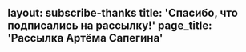 layout: subscribe-thanks
title: 'Спасибо, что подписались на рассылку!'
page_title: 'Рассылка Артёма Сапегина'
---
